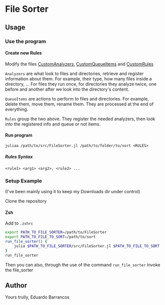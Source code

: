 # File Sorter

## Usage


### Use the program

#### Create new Rules

Modify the files [CustomAnalyzers](src/customRules/CustomAnalyzers.jl), [CustomQueueItems](src/customRules/CustomQueueItems.jl) and [CustomRules](src/customRules/CustomRules.jl)

`Analyzers` are what look to files and directories, retrieve and register information about them. For example, their type, how many files inside a directory, ... For files they run once, for directories they analyze twice, one before and another after we look into the directory's content.

`QueueItems` are actions to perform to files and directories. For example, delete them, move them, rename them. They are processed at the end of everything.

`Rules` group the two above. They register the needed analyzers, then look into the registered info and queue or not items.

#### Run program

`juliaa /path/to/src/FileSorter.jl /path/to/folder/to/sort <RULES>`

##### Rules Syntax

`<rule1> <arg1> <arg2>, <rule2> ...`

### Setup Example

(I've been mainly using it to keep my Downloads dir under control)

Clone the repository

#### Zsh

Add to `.zshrc`

```zsh
export PATH_TO_FILE_SORTER=/path/to/FileSorter
export PATH_TO_FILE_TO_SORT=/path/to/sort
run_file_sorter() {
    julia $PATH_TO_FILE_SORTER/src/FileSorter.jl $PATH_TO_FILE_TO_SORT DeleteFilesByType deb zip, DeleteFilesByTypeCreatedSinceDays snap mp4 png jpg webp gz jpeg 240, DeleteFilesByTypeCreatedSinceDays pdf 365
}
run_file_sorter
```

Then you can also, through the use of the command `run_file_sorter` invoke the file_sorter

## Author

Yours trully, Eduardo Barrancos
